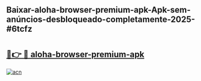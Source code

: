 ## Baixar-aloha-browser-premium-apk-Apk-sem-anúncios-desbloqueado-completamente-2025-#6tcfz

# <h2><a href="https://ainizakaria.my?title=aloha-browser-premium-apk&ref=20M">🔗👉 🔴 aloha-browser-premium-apk</a></h2>

[![acn](https://github.com/user-attachments/assets/0f9c940e-d8b0-45ae-aac7-cd30a18b3e1c)](https://ainizakaria.my?title=aloha-browser-premium-apk&ref=20M)

